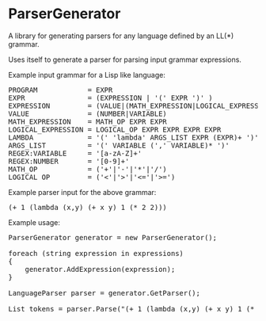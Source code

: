 ParserGenerator
===============

A library for generating parsers for any language defined by an LL(*) grammar.

Uses itself to generate a parser for parsing input grammar expressions.

Example input grammar for a Lisp like language:

<pre>
PROGRAM            = EXPR
EXPR               = (EXPRESSION | '(' EXPR ')' )
EXPRESSION         = (VALUE|(MATH_EXPRESSION|LOGICAL_EXPRESSION|LAMBDA))
VALUE              = (NUMBER|VARIABLE)
MATH_EXPRESSION    = MATH_OP EXPR EXPR
LOGICAL_EXPRESSION = LOGICAL_OP EXPR EXPR EXPR EXPR
LAMBDA             = '(' 'lambda' ARGS_LIST EXPR (EXPR)+ ')'
ARGS_LIST          = '(' VARIABLE (',' VARIABLE)* ')'
REGEX:VARIABLE     = '[a-zA-Z]+'
REGEX:NUMBER       = '[0-9]+'
MATH_OP            = ('+'|'-'|'*'|'/')
LOGICAL_OP         = ('<'|'>'|'<='|'>=')
</pre>

Example parser input for the above grammar:

<pre>
(+ 1 (lambda (x,y) (+ x y) 1 (* 2 2)))
</pre>

Example usage:

<pre>
ParserGenerator generator = new ParserGenerator();

foreach (string expression in expressions)
{
    generator.AddExpression(expression);
}

LanguageParser parser = generator.GetParser();

List<ILanguageToken> tokens = parser.Parse("(+ 1 (lambda (x,y) (+ x y) 1 (* 2 2)))");
</pre>

